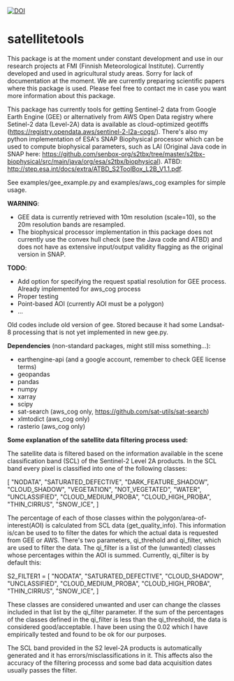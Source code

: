 [![DOI](https://zenodo.org/badge/270676132.svg)](https://zenodo.org/badge/latestdoi/270676132)

# satellitetools
This package is at the moment under constant development and use in our research projects at FMI (Finnish Meteorological Institute). Currently developed and used in agricultural study areas. Sorry for lack of documentation at the moment. We are currently preparing scientific papers where this package is used. Please feel free to contact me in case you want more information about this package.

This package has currently tools for getting Sentinel-2 data from Google Earth Engine (GEE) or alternatively from AWS Open Data registry where Setinel-2 data (Level-2A) data is available as cloud-optimized geotiffs (https://registry.opendata.aws/sentinel-2-l2a-cogs/). There's also my python implementation of ESA's SNAP Biophysical processor which can be used to compute biophysical parameters, such as LAI (Original Java code in SNAP here: https://github.com/senbox-org/s2tbx/tree/master/s2tbx-biophysical/src/main/java/org/esa/s2tbx/biophysical). ATBD: http://step.esa.int/docs/extra/ATBD_S2ToolBox_L2B_V1.1.pdf.

See examples/gee_example.py and examples/aws_cog examples for simple usage.

**WARNING**:
* GEE data is currently retrieved with 10m resolution (scale=10), so the 20m resolution bands are resampled.
* The biophysical processor implementation in this package does not currently use the convex hull check (see the Java code and ATBD) and does not have as extensive input/output validity flagging as the original version in SNAP.

**TODO**:
* Add option for specifying the request spatial resolution for GEE process. Already implemented for aws_cog process
* Proper testing
* Point-based AOI (currently AOI must be a polygon)
* ...

Old codes include old version of gee. Stored because it had some Landsat-8 processing that is not yet implemented in new gee.py.

**Dependencies** (non-standard packages, might still miss something...):
* earthengine-api (and a google account, remember to check GEE license terms)
* geopandas
* pandas
* numpy
* xarray
* scipy
* sat-search (aws_cog only, https://github.com/sat-utils/sat-search)
* xlmtodict (aws_cog only)
* rasterio (aws_cog only)


**Some explanation of the satellite data filtering process used:**

The satellite data is filtered based on the information available in the scene classification band (SCL) of the Sentinel-2 Level 2A products. 
In the SCL band every pixel is classified into one of the following classes: 

[
    "NODATA",
    "SATURATED_DEFECTIVE",
    "DARK_FEATURE_SHADOW",
    "CLOUD_SHADOW",
    "VEGETATION",
    "NOT_VEGETATED",
    "WATER",
    "UNCLASSIFIED",
    "CLOUD_MEDIUM_PROBA",
    "CLOUD_HIGH_PROBA",
    "THIN_CIRRUS",
    "SNOW_ICE",
]

The percentage of each of those classes within the polygon/area-of-interest(AOI) is calculated from SCL data (get_quality_info). This information is/can be used to to filter the dates for which the actual data is requested from GEE or AWS. There's two parameters, qi_threhold and qi_filter, which are used to filter the data. The qi_filter is a list of the (unwanted) classes whose percentages within the AOI is summed. Currently, qi_filter is by default this:

S2_FILTER1 = [
    "NODATA",
    "SATURATED_DEFECTIVE",
    "CLOUD_SHADOW",
    "UNCLASSIFIED",
    "CLOUD_MEDIUM_PROBA",
    "CLOUD_HIGH_PROBA",
    "THIN_CIRRUS",
    "SNOW_ICE",
]

These classes are considered unwanted and user can change the classes included in that list by the qi_filter parameter. If the sum of the percentages of the classes defined in the qi_filter is less than the qi_threshold, the data is considered good/acceptable. I have been using the 0.02 which I have empirically tested and found to be ok for our purposes.

The SCL band provided in the S2 level-2A products is automatically generated and it has errors/misclassifications in it. This affects also the accuracy of the filtering processs and some bad data acquisition dates usually passes the filter.

